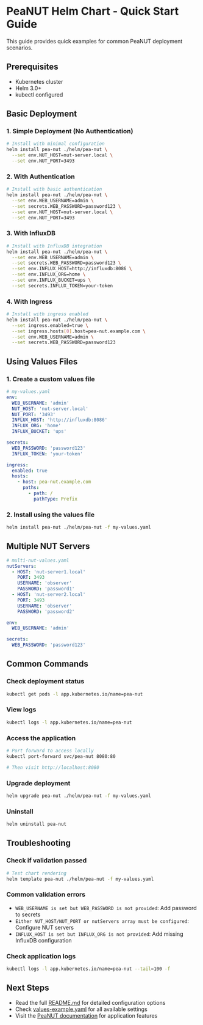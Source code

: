 # PeaNUT Helm Chart - Quick Start Guide

This guide provides quick examples for common PeaNUT deployment scenarios.

## Prerequisites

- Kubernetes cluster
- Helm 3.0+
- kubectl configured

## Basic Deployment

### 1. Simple Deployment (No Authentication)

```bash
# Install with minimal configuration
helm install pea-nut ./helm/pea-nut \
  --set env.NUT_HOST=nut-server.local \
  --set env.NUT_PORT=3493
```

### 2. With Authentication

```bash
# Install with basic authentication
helm install pea-nut ./helm/pea-nut \
  --set env.WEB_USERNAME=admin \
  --set secrets.WEB_PASSWORD=password123 \
  --set env.NUT_HOST=nut-server.local \
  --set env.NUT_PORT=3493
```

### 3. With InfluxDB

```bash
# Install with InfluxDB integration
helm install pea-nut ./helm/pea-nut \
  --set env.WEB_USERNAME=admin \
  --set secrets.WEB_PASSWORD=password123 \
  --set env.INFLUX_HOST=http://influxdb:8086 \
  --set env.INFLUX_ORG=home \
  --set env.INFLUX_BUCKET=ups \
  --set secrets.INFLUX_TOKEN=your-token
```

### 4. With Ingress

```bash
# Install with ingress enabled
helm install pea-nut ./helm/pea-nut \
  --set ingress.enabled=true \
  --set ingress.hosts[0].host=pea-nut.example.com \
  --set env.WEB_USERNAME=admin \
  --set secrets.WEB_PASSWORD=password123
```

## Using Values Files

### 1. Create a custom values file

```yaml
# my-values.yaml
env:
  WEB_USERNAME: 'admin'
  NUT_HOST: 'nut-server.local'
  NUT_PORT: '3493'
  INFLUX_HOST: 'http://influxdb:8086'
  INFLUX_ORG: 'home'
  INFLUX_BUCKET: 'ups'

secrets:
  WEB_PASSWORD: 'password123'
  INFLUX_TOKEN: 'your-token'

ingress:
  enabled: true
  hosts:
    - host: pea-nut.example.com
      paths:
        - path: /
          pathType: Prefix
```

### 2. Install using the values file

```bash
helm install pea-nut ./helm/pea-nut -f my-values.yaml
```

## Multiple NUT Servers

```yaml
# multi-nut-values.yaml
nutServers:
  - HOST: 'nut-server1.local'
    PORT: 3493
    USERNAME: 'observer'
    PASSWORD: 'password1'
  - HOST: 'nut-server2.local'
    PORT: 3493
    USERNAME: 'observer'
    PASSWORD: 'password2'

env:
  WEB_USERNAME: 'admin'

secrets:
  WEB_PASSWORD: 'password123'
```

## Common Commands

### Check deployment status

```bash
kubectl get pods -l app.kubernetes.io/name=pea-nut
```

### View logs

```bash
kubectl logs -l app.kubernetes.io/name=pea-nut
```

### Access the application

```bash
# Port forward to access locally
kubectl port-forward svc/pea-nut 8080:80

# Then visit http://localhost:8080
```

### Upgrade deployment

```bash
helm upgrade pea-nut ./helm/pea-nut -f my-values.yaml
```

### Uninstall

```bash
helm uninstall pea-nut
```

## Troubleshooting

### Check if validation passed

```bash
# Test chart rendering
helm template pea-nut ./helm/pea-nut -f my-values.yaml
```

### Common validation errors

- `WEB_USERNAME is set but WEB_PASSWORD is not provided`: Add password to secrets
- `Either NUT_HOST/NUT_PORT or nutServers array must be configured`: Configure NUT servers
- `INFLUX_HOST is set but INFLUX_ORG is not provided`: Add missing InfluxDB configuration

### Check application logs

```bash
kubectl logs -l app.kubernetes.io/name=pea-nut --tail=100 -f
```

## Next Steps

- Read the full [README.md](README.md) for detailed configuration options
- Check [values-example.yaml](values-example.yaml) for all available settings
- Visit the [PeaNUT documentation](https://github.com/Brandawg93/PeaNUT) for application features
